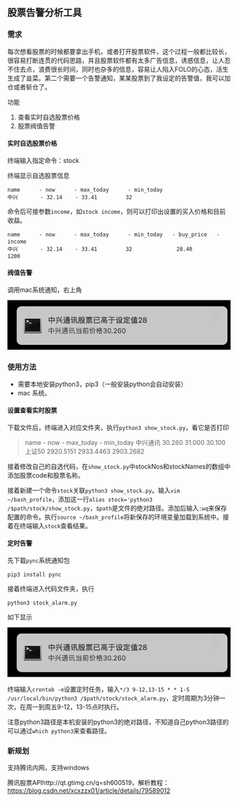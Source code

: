 ## 股票告警分析工具

### 需求

每次想看股票的时候都要拿出手机，或者打开股票软件，这个过程一般都比较长，很容易打断连贯的代码思路，并且股票软件都有太多广告信息，诱惑信息，让人忍不住去点，浪费很长时间，同时也杂多的信息，容易让人陷入FOLO的心态，活生生成了韭菜。第二个需要一个告警通知，某某股票到了我设定的告警值，我可以加仓或者斩仓了。

功能

1. 查看实时自选股票价格
2. 股票阀值告警

#### 实时自选股票价格

终端输入指定命令：stock

终端显示自选股票信息

```
name      - now      - max_today      - min_today
中兴       - 32.14    - 33.41         32
```

命令后可接参数`income`，如`stock income`，则可以打印出设置的买入价格和目前收益。

```
name      - now      - max_today      - min_today   - buy_price   - income
中兴       - 32.14    - 33.41         32              28.40         1200
```

#### 阀值告警

调用mac系统通知，右上角

![image-20190402175537291](stock_notify.png)

### 使用方法

- 需要本地安装python3，pip3（一般安装python会自动安装）
- mac 系统。

#### 设置查看实时股票

下载文件后，终端进入对应文件夹，执行`python3 show_stock.py`，看它是否打印

> name      - now      - max_today      - min_today
> 中兴通讯    30.260    31.000         30.100
> 上证50    2920.5151    2933.4463         2903.2682

接着修改自己的自选代码，在`show_stock.py`中stockNos和stockNames的数组中添加股票code和股票名称。

接着新建一个命令`stock`关联`python3 show_stock.py`。输入`vim ~/bash_profile`，添加这一行`alias stock='python3 /$path/stock/show_stock.py`，`$path`是文件的绝对路径。添加后输入`:wq`来保存配置的命令。执行`source ~/bash_profile`将新保存的环境变量加载到系统中。接着在终端输入`stock`查看结果。

#### 定时告警

先下载`pync`系统通知包

```
pip3 install pync
```

接着终端进入代码文件夹，执行

```
python3 stock_alarm.py 
```

如下显示

![image-20190412220908534](stock_notify.png)

终端输入`crontab -e`设置定时任务，输入`*/3 9-12,13-15 * * 1-5 /usr/local/bin/python3 /$path/stock/stock_alarm.py`，定时周期为3分钟一次，在周一到周五9-12，13-15点时执行。

注意python3路径是本机安装的python3的绝对路径，不知道自己python3路径的可以通过`which python3`来查看路径。

### 新规划

支持腾讯内网，支持windows

腾讯股票APIhttp://qt.gtimg.cn/q=sh600519，解析教程：https://blog.csdn.net/xcxzzx01/article/details/79589012